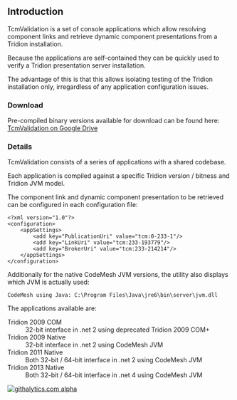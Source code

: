 ## Introduction #

TcmValidation is a set of console applications which allow resolving component links and retrieve dynamic component presentations from a Tridion installation.

Because the applications are self-contained they can be quickly used to verify a Tridion presentation server installation.

The advantage of this is that this allows isolating testing of the Tridion installation only, irregardless of any application configuration issues.

### Download #

Pre-compiled binary versions available for download can be found here:
[TcmValidation on Google Drive](https://drive.google.com/folderview?id=0B7HbFVRJj_UnWk8zcUpVNlpiS1U&usp=sharing)


### Details #

TcmValidation consists of a series of applications with a shared codebase.

Each application is compiled against a specific Tridion version / bitness and Tridion JVM model.

The component link and dynamic component presentation to be retrieved can be configured in each configuration file:

    <?xml version="1.0"?>
    <configuration>
        <appSettings>
            <add key="PublicationUri" value="tcm:0-233-1"/>
            <add key="LinkUri" value="tcm:233-193779"/>
            <add key="BrokerUri" value="tcm:233-214214"/>
        </appSettings>
    </configuration>

Additionally for the native CodeMesh JVM versions, the utility also displays which JVM is actually used:

    CodeMesh using Java: C:\Program Files\Java\jre6\bin\server\jvm.dll

The applications available are:

<dl>
<dt>Tridion 2009 COM</dt>
<dd>32-bit interface in .net 2 using deprecated Tridion 2009 COM+</dd>
<dt>Tridion 2009 Native</dt>
<dd>32-bit interface in .net 2 using CodeMesh JVM</dd>
<dt>Tridion 2011 Native</dt>
<dd>Both 32-bit / 64-bit interface in .net 2 using CodeMesh JVM</dd>
<dt>Tridion 2013 Native</dt>
<dd>Both 32-bit / 64-bit interface in .net 4 using CodeMesh JVM</dd>
</dl>

[![githalytics.com alpha](https://cruel-carlota.pagodabox.com/cb439853d159fe1de33e3197f1caf6f7 "githalytics.com")](http://githalytics.com/github.com/TcmExtensions)
